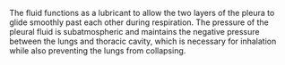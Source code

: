 The fluid functions as a lubricant to allow the two layers of the pleura to glide smoothly past each other during respiration. The pressure of the pleural fluid is subatmospheric and maintains the negative pressure between the lungs and thoracic cavity, which is necessary for inhalation while also preventing the lungs from collapsing.